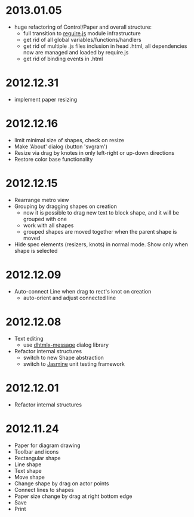 # 2013.01.05 #
  * huge refactoring of Control/Paper and overall structure:
    * full transition to [reguire.js](http://requirejs.org/) module infrastructure
    * get rid of all global variables/functions/handlers
    * get rid of multiple .js files inclusion in head .html, all dependencies now are managed and loaded by require.js
    * get rid of binding events in .html

# 2012.12.31 #
  * implement paper resizing

# 2012.12.16 #
  * limit minimal size of shapes, check on resize
  * Make 'About' dialog (button 'svgram')
  * Resize via drag by knotes in only left-right or up-down directions
  * Restore color base functionality

# 2012.12.15 #
  * Rearrange metro view
  * Grouping by dragging shapes on creation
    * now it is possible to drag new text to block shape, and it will be grouped with one
    * work with all shapes
    * grouped shapes are moved together when the parent shape is moved
  * Hide spec elements (resizers, knots) in normal mode. Show only when shape is selected


# 2012.12.09 #
  * Auto-connect Line when drag to rect's knot on creation
    * auto-orient and adjust connected line

# 2012.12.08 #
  * Text editing
    * use [dhtmlx-message](http://dhtmlx.github.com/message/) dialog library
  * Refactor internal structures
    * switch to new Shape abstraction
    * switch to [Jasmine](http://pivotal.github.com/jasmine/) unit testing framework

# 2012.12.01 #
  * Refactor internal structures

# 2012.11.24 #
  * Paper for diagram drawing
  * Toolbar and icons
  * Rectangular shape
  * Line shape
  * Text shape
  * Move shape
  * Change shape by drag on actor points
  * Connect lines to shapes
  * Paper size change by drag at right bottom edge
  * Save
  * Print
